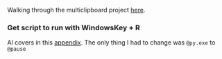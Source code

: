 Walking through the multiclipboard project [here](https://automatetheboringstuff.com/2e/appendixb/). 



### Get script to run with WindowsKey + R
Al covers in this [appendix](https://automatetheboringstuff.com/2e/appendixb/).
The only thing I had to change was `@py.exe` to `@pause`